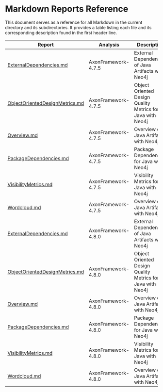 # Markdown Reports Reference

This document serves as a reference for all Markdown in the current directory and its subdirectories.
It provides a table listing each file and its corresponding description found in the first header line.

Report | Analysis | Description
-------|----------|------------
| [ExternalDependencies.md](./AxonFramework-4.7.5/external-dependencies/ExternalDependencies.md) | AxonFramework-4.7.5 | External Dependencies of Java Artifacts with Neo4j |
| [ObjectOrientedDesignMetrics.md](./AxonFramework-4.7.5/object-oriented-design-metrics/ObjectOrientedDesignMetrics.md) | AxonFramework-4.7.5 | Object Oriented Design Quality Metrics for Java with Neo4j |
| [Overview.md](./AxonFramework-4.7.5/overview/Overview.md) | AxonFramework-4.7.5 | Overview of Java Artifacts with Neo4j |
| [PackageDependencies.md](./AxonFramework-4.7.5/package-dependencies/PackageDependencies.md) | AxonFramework-4.7.5 | Package Dependencies for Java with Neo4j |
| [VisibilityMetrics.md](./AxonFramework-4.7.5/visibility-metrics/VisibilityMetrics.md) | AxonFramework-4.7.5 | Visibility Metrics for Java with Neo4j |
| [Wordcloud.md](./AxonFramework-4.7.5/wordcloud/Wordcloud.md) | AxonFramework-4.7.5 | Overview of Java Artifacts with Neo4j |
| [ExternalDependencies.md](./AxonFramework-4.8.0/external-dependencies/ExternalDependencies.md) | AxonFramework-4.8.0 | External Dependencies of Java Artifacts with Neo4j |
| [ObjectOrientedDesignMetrics.md](./AxonFramework-4.8.0/object-oriented-design-metrics/ObjectOrientedDesignMetrics.md) | AxonFramework-4.8.0 | Object Oriented Design Quality Metrics for Java with Neo4j |
| [Overview.md](./AxonFramework-4.8.0/overview/Overview.md) | AxonFramework-4.8.0 | Overview of Java Artifacts with Neo4j |
| [PackageDependencies.md](./AxonFramework-4.8.0/package-dependencies/PackageDependencies.md) | AxonFramework-4.8.0 | Package Dependencies for Java with Neo4j |
| [VisibilityMetrics.md](./AxonFramework-4.8.0/visibility-metrics/VisibilityMetrics.md) | AxonFramework-4.8.0 | Visibility Metrics for Java with Neo4j |
| [Wordcloud.md](./AxonFramework-4.8.0/wordcloud/Wordcloud.md) | AxonFramework-4.8.0 | Overview of Java Artifacts with Neo4j |

